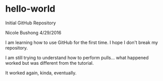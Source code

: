 # hello-world
Initial GitHub Repository 

Nicole Bushong
4/29/2016

I am learning how to use GitHub for the first time. I hope I don't break my repository.

I am still trying to understand how to perform pulls... what happened worked but was different from the tutorial.  

It worked again, kinda, eventually.
